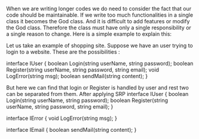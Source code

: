 When we are writing longer codes we do need to consider the fact that our code should be maintainable.
If we write too much functionalities in a single class it becomes the God class.
And it is difficult to add features or modify the God class.
Therefore the class must have only a single responsibility
or a single reason to change.
Here is a simple example to explain this:

Let us take an example of shopping site.
Suppose we have an user trying to login to a website.
These are the possibilities :

interface IUser
{
boolean Login(string userName, string password);
boolean Register(string userName, string password, string email);
void LogError(string msg);
boolean sendMail(string content);
}

But here we can find that login or Register is handled by user
and rest two can be separated from them.
After applying SRP
interface IUser
{
boolean Login(string userName, string password);
boolean Register(string userName, string password, string email);
}

interface IError
{
void LogError(string msg);
}

interface IEmail
{
boolean sendMail(string content);
}
